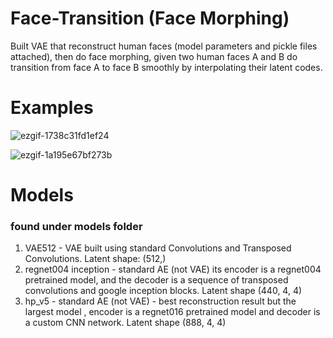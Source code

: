 # Face-Transition (Face Morphing)
Built VAE that reconstruct human faces (model parameters and pickle files attached), then do face morphing, given two human faces A and B do transition from face A to face B smoothly by interpolating their latent codes.

# Examples

![ezgif-1738c31fd1ef24](https://github.com/user-attachments/assets/f11bfd71-3605-4172-a083-25a5d78bc45b)

![ezgif-1a195e67bf273b](https://github.com/user-attachments/assets/a745e280-fa6f-4f87-b3cd-f460e9084f6c)

# Models
### found under models folder
1. VAE512 - VAE built using standard Convolutions and Transposed Convolutions. Latent shape: (512,)
2. regnet004 inception - standard AE (not VAE) its encoder is a regnet004 pretrained model, and the decoder is a sequence of transposed convolutions and google inception blocks. Latent shape (440, 4, 4)
3. hp_v5 - standard AE (not VAE) - best reconstruction result but the largest model , encoder is a regnet016 pretrained model and decoder is a custom CNN network. Latent shape (888, 4, 4)
